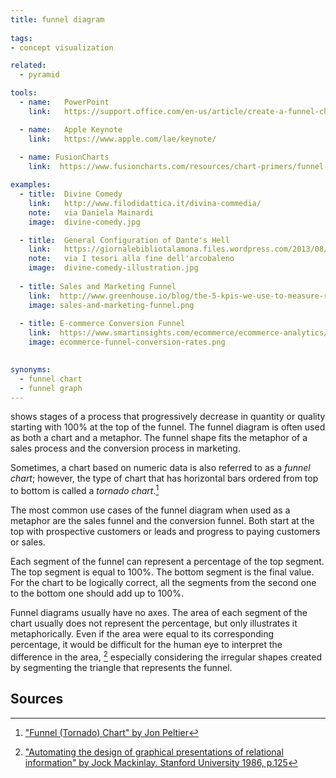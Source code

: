 ```yaml
---
title: funnel diagram
  
tags:
- concept visualization

related:
  - pyramid

tools:
  - name:   PowerPoint
    link:   https://support.office.com/en-us/article/create-a-funnel-chart-ba21bcba-f325-4d9f-93df-97074589a70e

  - name:   Apple Keynote
    link:   https://www.apple.com/lae/keynote/
  
  - name: FusionCharts
    link:  https://www.fusioncharts.com/resources/chart-primers/funnel-chart

examples:
  - title:  Divine Comedy
    link:   http://www.filodidattica.it/divina-commedia/
    note:   via Daniela Mainardi
    image:  divine-comedy.jpg

  - title:  General Configuration of Dante's Hell
    link:   https://giornalebibliotalamona.files.wordpress.com/2013/08/inferno-b3cda9ce-63ad-4049-b0de-82e4d075107e.jpg
    note:   via I tesori alla fine dell'arcobaleno
    image:  divine-comedy-illustration.jpg
  
  - title: Sales and Marketing Funnel
    link:  http://www.greenhouse.io/blog/the-5-kpis-we-use-to-measure-recruiting-success-at-greenhouse-intro
    image: sales-and-marketing-funnel.png
  
  - title: E-commerce Conversion Funnel
    link:  https://www.smartinsights.com/ecommerce/ecommerce-analytics/ecommerce-funnel-conversion-rates/
    image: ecommerce-funnel-conversion-rates.png
  

synonyms:
  - funnel chart
  - funnel graph
---
```


shows stages of a process that progressively decrease in quantity or quality starting with 100% at the top of the funnel. The funnel diagram is often used as both a chart and a metaphor. The funnel shape fits the metaphor of a sales process and the conversion process in marketing. 

<!--more-->
Sometimes, a chart based on numeric data is also referred to as a *funnel chart*; however, the type of chart that has horizontal bars ordered from top to bottom is called a *tornado chart*.[^peltier]


The most common use cases of the funnel diagram when used as a metaphor are the sales funnel and the conversion funnel. Both start at the top with prospective customers or leads and progress to paying customers or sales.


Each segment of the funnel can represent a percentage of the top segment. The top segment is equal to 100%. The bottom segment is the final value. For the chart to be logically correct, all the segments from the second one to the bottom one should add up to 100%.

Funnel diagrams usually have no axes. The area of each segment of the chart usually does not represent the percentage, but only illustrates it metaphorically. Even if the area were equal to its corresponding percentage, it would be difficult for the human eye to interpret the difference in the area, [^mackinlay] especially considering the irregular shapes created by segmenting the triangle that represents the funnel.

## Sources
[^peltier]: ["Funnel (Tornado) Chart" by Jon Peltier](https://peltiertech.com/funnel-tornado-chart/) 
[^mackinlay]:  ["Automating the design of graphical presentations of relational information" by Jock Mackinlay. Stanford University 1986, p.125](https://research.tableau.com/sites/default/files/p110-mackinlay.pdf)

